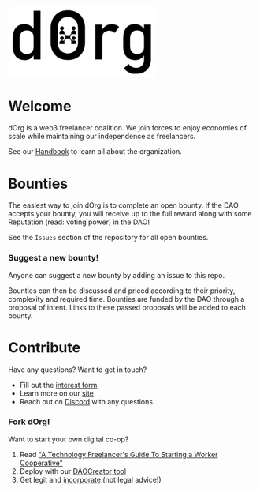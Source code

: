 <img src="img/LOGO.png" width="300">

# Welcome

dOrg is a web3 freelancer coalition. We join forces to enjoy economies of scale while maintaining our independence as freelancers.

See our [Handbook](TODO) to learn all about the organization.

# Bounties

The easiest way to join dOrg is to complete an open bounty. If the DAO accepts your bounty, you will receive up to the full reward along with some Reputation (read: voting power) in the DAO!

See the `Issues` section of the repository for all open bounties.

### Suggest a new bounty!

Anyone can suggest a new bounty by adding an issue to this repo.

Bounties can then be discussed and priced according to their priority, complexity and required time. Bounties are funded by the DAO through a proposal of intent. Links to these passed proposals will be added to each bounty.

# Contribute

Have any questions? Want to get in touch?

- Fill out the [interest form](https://dorgtech.typeform.com/to/a1rMob)
- Learn more on our [site](https://dorg.tech/#/)
- Reach out on [Discord](https://discord.gg/6Kujmad) with any questions

### Fork dOrg!

Want to start your own digital co-op?
1. Read ["A Technology Freelancer's Guide To Starting a Worker Cooperative"](https://www.techworker.coop/sites/default/files/TechCoopHOWTO.pdf)
2. Deploy with our [DAOCreator tool](https://dorg.tech/#/dao-creator)
3. Get legit and [incorporate](https://github.com/dOrgTech/LL-DAO) (not legal advice!)
